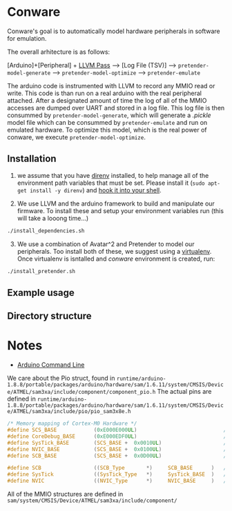 # Conware
Conware's goal is to automatically model hardware peripherals in software for emulation.

The overall arhitecture is as follows:


[Arduino]+[Peripheral] + [LLVM Pass](llvm-transformation-pass/) --> [Log File (TSV)] --> `pretender-model-generate` --> `pretender-model-optimize` --> `pretender-emulate`

The arduino code is instrumented with LLVM to record any MMIO read or write.
This code is than run on a real arduino with the real peripheral attached.
After a designated amount of time the log of all of the MMIO accesses are dumped over UART and stored in a log file.
This log file is then consummed by `pretender-model-generate`, which will generate a _.pickle_ model file which can be consummed by `pretender-emulate` and run on emulated hardware.
To optimize this model, which is the real power of conware, we execute `pretender-model-optimize`.


## Installation

1. we assume that you have [direnv](https://direnv.net/) installed, to help manage all of the environment path variables that must be set.
Please install it (`sudo apt-get install -y direnv`) and [hook it into your shell](https://direnv.net/docs/hook.htm).

2. We use LLVM and the arduino framework to build and manipulate our firmware.  To install these and setup your environment variables run (this will take a looong time...)
```bash
./install_dependencies.sh
```

3. We use a combination of Avatar^2 and Pretender to model our peripherals.  Too install both of these, we suggest using a [virtualenv](https://virtualenv.pypa.io/en/latest/).  
Once virtualenv is isntalled and *conware* environment is created, run:
```bash
./install_pretender.sh
```


## Example usage


## Directory structure


# Notes
- [Arduino Command Line](https://github.com/arduino/Arduino/blob/master/build/shared/manpage.adoc)

We care about the Pio struct, found in `runtime/arduino-1.8.8/portable/packages/arduino/hardware/sam/1.6.11/system/CMSIS/Device/ATMEL/sam3xa/include/component/component_pio.h`
The actual pins are defined in `runtime/arduino-1.8.8/portable/packages/arduino/hardware/sam/1.6.11/system/CMSIS/Device/ATMEL/sam3xa/include/pio/pio_sam3x8e.h`


```C
/* Memory mapping of Cortex-M0 Hardware */
#define SCS_BASE            (0xE000E000UL)                            /*!< System Control Space Base Address */
#define CoreDebug_BASE      (0xE000EDF0UL)                            /*!< Core Debug Base Address           */
#define SysTick_BASE        (SCS_BASE +  0x0010UL)                    /*!< SysTick Base Address              */
#define NVIC_BASE           (SCS_BASE +  0x0100UL)                    /*!< NVIC Base Address                 */
#define SCB_BASE            (SCS_BASE +  0x0D00UL)                    /*!< System Control Block Base Address */

#define SCB                 ((SCB_Type       *)     SCB_BASE      )   /*!< SCB configuration struct           */
#define SysTick             ((SysTick_Type   *)     SysTick_BASE  )   /*!< SysTick configuration struct       */
#define NVIC                ((NVIC_Type      *)     NVIC_BASE     )   /*!< NVIC configuration struct          */
```

All of the MMIO structures are defined in `sam/system/CMSIS/Device/ATMEL/sam3xa/include/component/`
